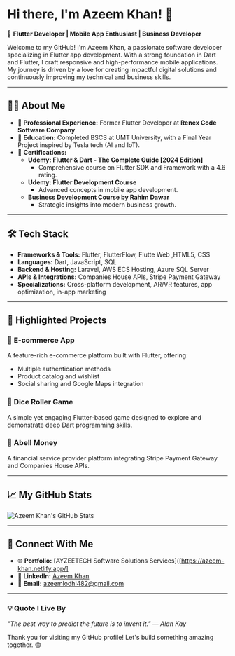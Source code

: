 # Hi there, I'm Azeem Khan! 👋

🌟 **Flutter Developer | Mobile App Enthusiast | Business Developer**

Welcome to my GitHub! I'm Azeem Khan, a passionate software developer specializing in Flutter app development. With a strong foundation in Dart and Flutter, I craft responsive and high-performance mobile applications. My journey is driven by a love for creating impactful digital solutions and continuously improving my technical and business skills.

---

## 👨‍💻 **About Me**

- 🔹 **Professional Experience:** Former Flutter Developer at **Renex Code Software Company**.
- 🔹 **Education:** Completed BSCS at UMT University, with a Final Year Project inspired by Tesla tech (AI and IoT).
- 🔹 **Certifications:**
  - **Udemy: Flutter & Dart - The Complete Guide [2024 Edition]**
    - Comprehensive course on Flutter SDK and Framework with a 4.6 rating.
  - **Udemy: Flutter Development Course**
    - Advanced concepts in mobile app development.
  - **Business Development Course by Rahim Dawar**
    - Strategic insights into modern business growth.

---

## 🛠️ **Tech Stack**
- **Frameworks & Tools:** Flutter, FlutterFlow, Flutte Web ,HTML5, CSS
- **Languages:** Dart, JavaScript, SQL
- **Backend & Hosting:** Laravel, AWS ECS Hosting, Azure SQL Server
- **APIs & Integrations:** Companies House APIs, Stripe Payment Gateway
- **Specializations:** Cross-platform development, AR/VR features, app optimization, in-app marketing

---

## 🌟 **Highlighted Projects**

### 🚀 **E-commerce App**
A feature-rich e-commerce platform built with Flutter, offering:
- Multiple authentication methods
- Product catalog and wishlist
- Social sharing and Google Maps integration

### 🎲 **Dice Roller Game**
A simple yet engaging Flutter-based game designed to explore and demonstrate deep Dart programming skills.

### 💼 **Abell Money**
A financial service provider platform integrating Stripe Payment Gateway and Companies House APIs.

---

## 📈 **My GitHub Stats**
![Azeem Khan's GitHub Stats](https://github-readme-stats.vercel.app/api?username=AzeemKhan482&show_icons=true&theme=radical)

---

## 🚀 **Connect With Me**

- 🌐 **Portfolio:** [AYZEETECH Software Solutions Services]([https://azeem-khan.netlify.app/]
- 💼 **LinkedIn:** [Azeem Khan](https://www.linkedin.com/in/azeemkhan)
- 📧 **Email:** azeemlodhi482@gmail.com

---

### 💡 **Quote I Live By**
*"The best way to predict the future is to invent it." — Alan Kay*

Thank you for visiting my GitHub profile! Let's build something amazing together. 😊
